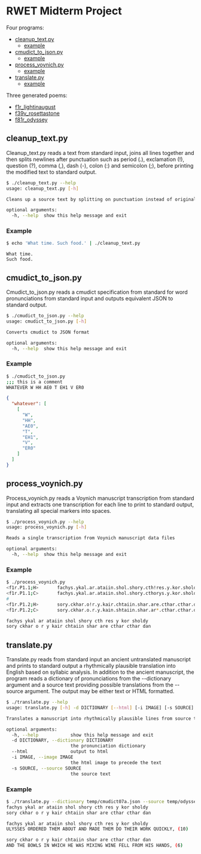 # RWET Midterm Project

Four programs:
* [cleanup_text.py](https://github.com/robertsdionne/rwet/tree/master/midterm#cleanup_textpy)
    * [example](https://github.com/robertsdionne/rwet/tree/master/midterm#example)
* [cmudict_to_json.py](https://github.com/robertsdionne/rwet/tree/master/midterm#cmudict_to_jsonpy)
    * [example](https://github.com/robertsdionne/rwet/tree/master/midterm#example-1)
* [process_voynich.py](https://github.com/robertsdionne/rwet/tree/master/midterm#process_voynichpy)
    * [example](https://github.com/robertsdionne/rwet/tree/master/midterm#example-2)
* [translate.py](https://github.com/robertsdionne/rwet/tree/master/midterm#translatepy)
    * [example](https://github.com/robertsdionne/rwet/tree/master/midterm#example-3)

Three generated poems:
* [f1r_lightinaugust](http://robertsdionne.github.io/rwet/midterm/f1r_lightinaugust.html)
* [f39v_rosettastone](http://robertsdionne.github.io/rwet/midterm/f39v_rosettastone.html)
* [f81r_odyssey](http://robertsdionne.github.io/rwet/midterm/f81r_odyssey.html)

## cleanup_text.py

Cleanup_text.py reads a text from standard input, joins all lines together and then splits newlines
after punctuation such as period (.), exclamation (!), question (?), comma (,), dash (-), colon (:)
and semicolon (;), before printing the modified text to standard output.

```bash
$ ./cleanup_text.py --help
usage: cleanup_text.py [-h]

Cleans up a source text by splitting on punctuation instead of original lines

optional arguments:
  -h, --help  show this help message and exit
```

### Example

```bash
$ echo 'What time. Such food.' | ./cleanup_text.py
```
```
What time.
Such food.
```

## cmudict_to_json.py

Cmudict_to_json.py reads a cmudict specification from standard for word pronunciations from standard
input and outputs equivalent JSON to standard output.

```bash
$ ./cmudict_to_json.py --help
usage: cmudict_to_json.py [-h]

Converts cmudict to JSON format

optional arguments:
  -h, --help  show this help message and exit
```

### Example

```bash
$ ./cmudict_to_json.py 
;;; this is a comment
WHATEVER W HH AE0 T EH1 V ER0
```
```json
{
  "whatever": [
    [
      "W", 
      "HH", 
      "AE0", 
      "T", 
      "EH1", 
      "V", 
      "ER0"
    ]
  ]
}
```

## process_voynich.py

Process_voynich.py reads a Voynich manuscript transcription from standard input and extracts one
transcription for each line to print to standard output, translating all special markers into
spaces.

```bash
$ ./process_voynich.py --help
usage: process_voynich.py [-h]

Reads a single transcription from Voynich manuscript data files

optional arguments:
  -h, --help  show this help message and exit
```

### Example

```bash
$ ./process_voynich.py 
<f1r.P1.1;H>       fachys.ykal.ar.ataiin.shol.shory.cth!res.y.kor.sholdy!-
<f1r.P1.1;C>       fachys.ykal.ar.ataiin.shol.shory.cthorys.y.kor.sholdy!-
#
<f1r.P1.2;H>       sory.ckhar.o!r.y.kair.chtaiin.shar.are.cthar.cthar.dan!-
<f1r.P1.2;C>       sory.ckhar.o.r.y.kain.shtaiin.shar.ar*.cthar.cthar.dan!-
```
```bash
fachys ykal ar ataiin shol shory cth res y kor sholdy  
sory ckhar o r y kair chtaiin shar are cthar cthar dan
```

## translate.py

Translate.py reads from standard input an ancient untranslated manuscript and prints to standard
output a rhythmically plausible translation into English based on syllabic analysis. In addition to
the ancient manuscript, the program reads a dictionary of pronunciations from the --dictionary
argument and a source text providing possible translations from the --source argument. The output
may be either text or HTML formatted.

```bash
$ ./translate.py --help
usage: translate.py [-h] -d DICTIONARY [--html] [-i IMAGE] [-s SOURCE]

Translates a manuscript into rhythmically plausible lines from source text

optional arguments:
  -h, --help            show this help message and exit
  -d DICTIONARY, --dictionary DICTIONARY
                        the pronunciation dictionary
  --html                output to html
  -i IMAGE, --image IMAGE
                        the html image to precede the text
  -s SOURCE, --source SOURCE
                        the source text
```

### Example

```bash
$ ./translate.py --dictionary temp/cmudict07a.json --source temp/odyssey.txt
fachys ykal ar ataiin shol shory cth res y kor sholdy  
sory ckhar o r y kair chtaiin shar are cthar cthar dan
```
```bash
fachys ykal ar ataiin shol shory cth res y kor sholdy
ULYSSES ORDERED THEM ABOUT AND MADE THEM DO THEIR WORK QUICKLY, (10)

sory ckhar o r y kair chtaiin shar are cthar cthar dan
AND THE BOWLS IN WHICH HE WAS MIXING WINE FELL FROM HIS HANDS, (6)
```
